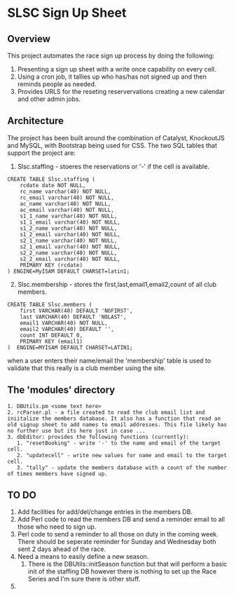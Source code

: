 # SLSC Sign Up Sheet
## Overview
This project automates the race sign up process by doing the following:
1. Presenting a sign up sheet with a write once capability on every cell.
2. Using a cron job, it tallies up who has/has not signed up and then reminds people as needed.
3. Provides URLS for the reseting reservervations creating a new calendar and other admin jobs.

## Architecture
The project has been built around the combination of Catalyst, KnockoutJS and MySQL, with Bootstrap being used for CSS. The two SQL tables that support the project are:
1. Slsc.staffing - stoeres the reservations or '-' if the cell is available.
```{results='asis'}
CREATE TABLE Slsc.staffing (
    rcdate date NOT NULL,
    rc_name varchar(40) NOT NULL,
    rc_email varchar(40) NOT NULL,
    ac_name varchar(40) NOT NULL,
    ac_email varchar(40) NOT NULL,
    s1_1_name varchar(40) NOT NULL,
    s1_1_email varchar(40) NOT NULL,
    s1_2_name varchar(40) NOT NULL,
    s1_2_email varchar(40) NOT NULL,
    s2_1_name varchar(40) NOT NULL,
    s2_1_email varchar(40) NOT NULL,
    s2_2_name varchar(40) NOT NULL,
    s2_2_email varchar(40) NOT NULL,
    PRIMARY KEY (rcdate)
) ENGINE=MyISAM DEFAULT CHARSET=latin1;
```

2. Slsc.membership - stores the first,last,email1,email2,count of all club members.
```{results='asis'}
CREATE TABLE Slsc.members (
    first VARCHAR(40) DEFAULT 'NOFIRST',
    last VARCHAR(40) DEFAULT 'NOLAST',
    email1 VARCHAR(40) NOT NULL,
    email2 VARCHAR(40) DEFAULT '',
    count INT DEFAULT 0,
    PRIMARY KEY (email1)
)  ENGINE=MYISAM DEFAULT CHARSET=LATIN1;
```

when a user enters their name/email the 'membership' table is used to validate that this really is a club member using the site.

## The 'modules' directory

    1. DBUtils.pm <some text here>
    2. rcParser.pl - a file created to read the club email list and iniitalize the members database. It also has a function that read an old signup sheet to add names to email addresses. This file likely has no further use but its here just in case ...
    3. dbEditor: provides the following functions (currently):
       1. "resetBooking" - write '-' to the name and email of the target cell.
       2. "updatecell" - write new values for name and email to the target cell.
       3. "tally" - update the members database with a count of the number of times members have signed up.




## TO DO
1. Add facilities for add/del/change entries in the members DB.
2. Add Perl code to read the members DB and send a reminder email to all those who need to sign up.
3. Perl code to send a reminder to all those on duty in the coming week. There should be seperate reminder for Sunday and Wednesday both sent 2 days ahead of the race.
4. Need a means to easily define a new season.
   1. There is the DBUtils::initSeason function but that will perform a basic init of the staffing DB however there is nothing to set up the Race Series and I'm sure there is other stuff.
5.